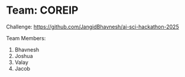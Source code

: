 # Team: COREIP

Challenge: https://github.com/JangidBhavnesh/ai-sci-hackathon-2025

Team Members:
1. Bhavnesh
2. Joshua 
3. Valay 
4. Jacob

